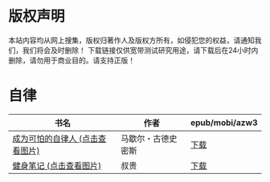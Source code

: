 # 版权声明

本站内容均从网上搜集，版权归著作人及版权方所有，如侵犯您的权益，请通知我们，我们将会及时删除！ 下载链接仅供宽带测试研究用途，请下载后在24小时内删除，请勿用于商业目的。请支持正版！

# 自律

| 书名 | 作者 | epub/mobi/azw3 |
| --- | --- | --- |
| [成为可怕的自律人 (点击查看图片)](https://www.dushupai.com/attachment/2024/06/12/10d32ec51e27a3bc.jpg) | 马歇尔・古德史密斯 | [下载](https://url89.ctfile.com/f/31084289-1375499233-71cb99?p=8866) |
| [健身笔记 (点击查看图片)](https://www.dushupai.com/attachment/2024/06/08/c8c5097e5354669a.jpg) | 叔贵 | [下载](https://url89.ctfile.com/f/31084289-1357050808-e7d123?p=8866) |
